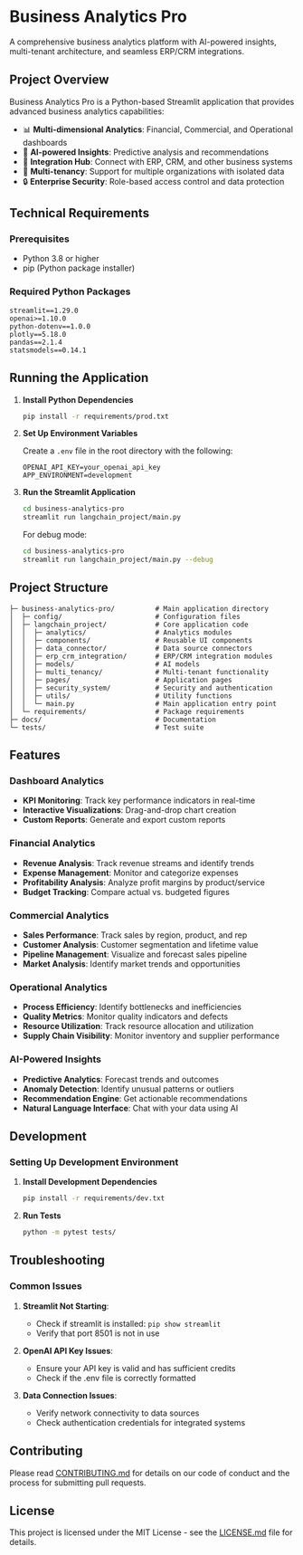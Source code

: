 # Business Analytics Pro

A comprehensive business analytics platform with AI-powered insights, multi-tenant architecture, and seamless ERP/CRM integrations.

## Project Overview

Business Analytics Pro is a Python-based Streamlit application that provides advanced business analytics capabilities:

- 📊 **Multi-dimensional Analytics**: Financial, Commercial, and Operational dashboards
- 🤖 **AI-powered Insights**: Predictive analysis and recommendations
- 🔗 **Integration Hub**: Connect with ERP, CRM, and other business systems
- 👥 **Multi-tenancy**: Support for multiple organizations with isolated data
- 🔒 **Enterprise Security**: Role-based access control and data protection

## Technical Requirements

### Prerequisites

- Python 3.8 or higher
- pip (Python package installer)

### Required Python Packages

```
streamlit==1.29.0
openai>=1.10.0
python-dotenv==1.0.0
plotly==5.18.0
pandas==2.1.4
statsmodels==0.14.1
```

## Running the Application

1. **Install Python Dependencies**

   ```bash
   pip install -r requirements/prod.txt
   ```

2. **Set Up Environment Variables**

   Create a `.env` file in the root directory with the following:

   ```
   OPENAI_API_KEY=your_openai_api_key
   APP_ENVIRONMENT=development
   ```

3. **Run the Streamlit Application**

   ```bash
   cd business-analytics-pro
   streamlit run langchain_project/main.py
   ```

   For debug mode:

   ```bash
   cd business-analytics-pro
   streamlit run langchain_project/main.py --debug
   ```

## Project Structure

```
├─ business-analytics-pro/          # Main application directory
│  ├─ config/                       # Configuration files
│  ├─ langchain_project/            # Core application code
│  │  ├─ analytics/                 # Analytics modules
│  │  ├─ components/                # Reusable UI components
│  │  ├─ data_connector/            # Data source connectors
│  │  ├─ erp_crm_integration/       # ERP/CRM integration modules
│  │  ├─ models/                    # AI models
│  │  ├─ multi_tenancy/             # Multi-tenant functionality
│  │  ├─ pages/                     # Application pages
│  │  ├─ security_system/           # Security and authentication
│  │  ├─ utils/                     # Utility functions
│  │  └─ main.py                    # Main application entry point
│  └─ requirements/                 # Package requirements
├─ docs/                            # Documentation
└─ tests/                           # Test suite
```

## Features

### Dashboard Analytics

- **KPI Monitoring**: Track key performance indicators in real-time
- **Interactive Visualizations**: Drag-and-drop chart creation
- **Custom Reports**: Generate and export custom reports

### Financial Analytics

- **Revenue Analysis**: Track revenue streams and identify trends
- **Expense Management**: Monitor and categorize expenses
- **Profitability Analysis**: Analyze profit margins by product/service
- **Budget Tracking**: Compare actual vs. budgeted figures

### Commercial Analytics

- **Sales Performance**: Track sales by region, product, and rep
- **Customer Analysis**: Customer segmentation and lifetime value
- **Pipeline Management**: Visualize and forecast sales pipeline
- **Market Analysis**: Identify market trends and opportunities

### Operational Analytics

- **Process Efficiency**: Identify bottlenecks and inefficiencies
- **Quality Metrics**: Monitor quality indicators and defects
- **Resource Utilization**: Track resource allocation and utilization
- **Supply Chain Visibility**: Monitor inventory and supplier performance

### AI-Powered Insights

- **Predictive Analytics**: Forecast trends and outcomes
- **Anomaly Detection**: Identify unusual patterns or outliers
- **Recommendation Engine**: Get actionable recommendations
- **Natural Language Interface**: Chat with your data using AI

## Development

### Setting Up Development Environment

1. **Install Development Dependencies**

   ```bash
   pip install -r requirements/dev.txt
   ```

2. **Run Tests**

   ```bash
   python -m pytest tests/
   ```

## Troubleshooting

### Common Issues

1. **Streamlit Not Starting**:

   - Check if streamlit is installed: `pip show streamlit`
   - Verify that port 8501 is not in use

2. **OpenAI API Key Issues**:

   - Ensure your API key is valid and has sufficient credits
   - Check if the .env file is correctly formatted

3. **Data Connection Issues**:
   - Verify network connectivity to data sources
   - Check authentication credentials for integrated systems

## Contributing

Please read [CONTRIBUTING.md](CONTRIBUTING.md) for details on our code of conduct and the process for submitting pull requests.

## License

This project is licensed under the MIT License - see the [LICENSE.md](LICENSE.md) file for details.
